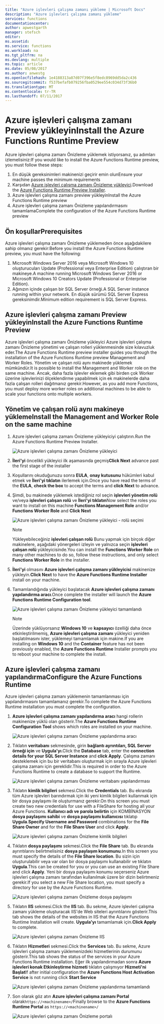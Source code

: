 ```yaml
---
title: "Azure işlevleri çalışma zamanı yükleme | Microsoft Docs"
description: "Azure işlevleri çalışma zamanı yükleme"
services: functions
documentationcenter: 
author: apwestgarth
manager: stefsch
editor: 
ms.assetid: 
ms.service: functions
ms.workload: na
ms.tgt_pltfrm: na
ms.devlang: multiple
ms.topic: article
ms.date: 05/08/2017
ms.author: anwestg
ms.openlocfilehash: 1e4188313a87d07f396e5f8edc8969dd5da2c436
ms.sourcegitcommit: f537befafb079256fba0529ee554c034d73f36b0
ms.translationtype: MT
ms.contentlocale: tr-TR
ms.lasthandoff: 07/11/2017
---
```

# <a name="install-the-azure-functions-runtime-preview"></a><span data-ttu-id="669b9-103">Azure işlevleri çalışma zamanı Preview yükleyin</span><span class="sxs-lookup"><span data-stu-id="669b9-103">Install the Azure Functions Runtime Preview</span></span>

<span data-ttu-id="669b9-104">Azure işlevleri çalışma zamanı Önizleme yüklemek istiyorsanız, şu adımları izlemelisiniz:</span><span class="sxs-lookup"><span data-stu-id="669b9-104">If you would like to install the Azure Functions Runtime preview, you must follow these steps:</span></span>

1. <span data-ttu-id="669b9-105">En düşük gereksinimleri makinenizi geçirir emin olun</span><span class="sxs-lookup"><span data-stu-id="669b9-105">Ensure your machine passes the minimum requirements</span></span>
1. <span data-ttu-id="669b9-106">Karşıdan [Azure işlevleri çalışma zamanı Önizleme yükleyici](https://aka.ms/azafr).</span><span class="sxs-lookup"><span data-stu-id="669b9-106">Download the [Azure Functions Runtime Preview Installer](https://aka.ms/azafr).</span></span> 
1. <span data-ttu-id="669b9-107">Azure işlevleri çalışma zamanı preview yükleyin</span><span class="sxs-lookup"><span data-stu-id="669b9-107">Install the Azure Functions Runtime preview</span></span>
1. <span data-ttu-id="669b9-108">Azure işlevleri çalışma zamanı Önizleme yapılandırmasını tamamlama</span><span class="sxs-lookup"><span data-stu-id="669b9-108">Complete the configuration of the Azure Functions Runtime preview</span></span>

## <a name="prerequisites"></a><span data-ttu-id="669b9-109">Ön koşullar</span><span class="sxs-lookup"><span data-stu-id="669b9-109">Prerequisites</span></span>

<span data-ttu-id="669b9-110">Azure işlevleri çalışma zamanı Önizleme yüklemeden önce aşağıdakilere sahip olmanız gerekir:</span><span class="sxs-lookup"><span data-stu-id="669b9-110">Before you install the Azure Functions Runtime preview, you must have the following:</span></span>

1. <span data-ttu-id="669b9-111">Microsoft Windows Server 2016 veya Microsoft Windows 10 oluşturucuları Update (Professional veya Enterprise Edition) çalıştıran bir makineye.</span><span class="sxs-lookup"><span data-stu-id="669b9-111">A machine running Microsoft Windows Server 2016 or Microsoft Windows 10 Creators Update (Professional or Enterprise Edition).</span></span>
1. <span data-ttu-id="669b9-112">Ağınızın içinde çalışan bir SQL Server örneği.</span><span class="sxs-lookup"><span data-stu-id="669b9-112">A SQL Server instance running within your network.</span></span>  <span data-ttu-id="669b9-113">En düşük sürümü SQL Server Express gereksinimdir.</span><span class="sxs-lookup"><span data-stu-id="669b9-113">Minimum edition requirement is SQL Server Express.</span></span>

## <a name="install-the-azure-functions-runtime-preview"></a><span data-ttu-id="669b9-114">Azure işlevleri çalışma zamanı Preview yükleyin</span><span class="sxs-lookup"><span data-stu-id="669b9-114">Install the Azure Functions Runtime Preview</span></span>

<span data-ttu-id="669b9-115">Azure işlevleri çalışma zamanı Önizleme yükleyici Azure işlevleri çalışma zamanı Önizleme yönetimi ve çalışan rolleri yüklenmesinde size kılavuzluk eder.</span><span class="sxs-lookup"><span data-stu-id="669b9-115">The Azure Functions Runtime preview installer guides you through the installation of the Azure Functions Runtime preview Management and Worker Roles.</span></span>  <span data-ttu-id="669b9-116">Yönetim ve çalışan rolü aynı makinede yüklemek mümkündür.</span><span class="sxs-lookup"><span data-stu-id="669b9-116">It is possible to install the Management and Worker role on the same machine.</span></span>  <span data-ttu-id="669b9-117">Ancak, daha fazla işlevler eklemek gibi birden çok Worker üzerine işlevlerinizi ölçeklendirme yapabilmek için ek makinelerde daha fazla çalışan rolleri dağıtmanız gerekir.</span><span class="sxs-lookup"><span data-stu-id="669b9-117">However, as you add more Functions, you must deploy more worker roles on additional machines to be able to scale your functions onto multiple workers.</span></span>

## <a name="install-the-management-and-worker-role-on-the-same-machine"></a><span data-ttu-id="669b9-118">Yönetim ve çalışan rolü aynı makineye yükleme</span><span class="sxs-lookup"><span data-stu-id="669b9-118">Install the Management and Worker Role on the same machine</span></span>

1. <span data-ttu-id="669b9-119">Azure işlevleri çalışma zamanı Önizleme yükleyiciyi çalıştırın.</span><span class="sxs-lookup"><span data-stu-id="669b9-119">Run the Azure Functions Runtime Preview Installer.</span></span>

    ![Azure işlevleri çalışma zamanı Önizleme yükleyici][1]

1. <span data-ttu-id="669b9-121">**İleri'yi** öncelikli yükleyici ilk aşamasında geçmiş</span><span class="sxs-lookup"><span data-stu-id="669b9-121">**Click Next** advance past the first stage of the installer</span></span>
1. <span data-ttu-id="669b9-122">Koşullarını okuduğunuzu sonra **EULA**, **onay kutusunu** hükümleri kabul etmek ve **İleri'yi tıklatın** ilerlemek için.</span><span class="sxs-lookup"><span data-stu-id="669b9-122">Once you have read the terms of the **EULA**, **check the box** to accept the terms and **click Next** to advance.</span></span>
1. <span data-ttu-id="669b9-123">Şimdi, bu makinede yüklemek istediğiniz rol seçin **işlevleri yönetim rolü** ve/veya **işlevleri çalışan rolü** ve **İleri'yi tıklatın**</span><span class="sxs-lookup"><span data-stu-id="669b9-123">Now select the roles you want to install on this machine **Functions Management Role** and/or **Functions Worker Role** and **Click Next**</span></span>

    ![Azure işlevleri çalışma zamanı Önizleme yükleyici - rolü seçimi][3]

    > [!NOTE]
    > <span data-ttu-id="669b9-125">Yükleyebileceğiniz **işlevleri çalışan rolü** Bunu yapmak için birçok diğer makinelere, aşağıdaki yönergeleri izleyin ve yalnızca seçin **işlevleri çalışan rolü** yükleyicisinde.</span><span class="sxs-lookup"><span data-stu-id="669b9-125">You can install the **Functions Worker Role** on many other machines to do so, follow these instructions, and only select **Functions Worker Role** in the installer.</span></span>

1. <span data-ttu-id="669b9-126">**İleri'yi** olmasını **Azure işlevleri çalışma zamanı yükleyicisi** makinenize yükleyin.</span><span class="sxs-lookup"><span data-stu-id="669b9-126">**Click Next** to have the **Azure Functions Runtime Installer** install on your machine.</span></span>
1. <span data-ttu-id="669b9-127">Tamamlandığında yükleyici başlatacak **Azure işlevleri çalışma zamanı yapılandırma aracı**.</span><span class="sxs-lookup"><span data-stu-id="669b9-127">Once complete the installer will launch the **Azure Functions Runtime Configuration tool**.</span></span>

    ![Azure işlevleri çalışma zamanı Önizleme yükleyici tamamlandı][5]

    > [!NOTE]
    > <span data-ttu-id="669b9-129">Üzerinde yüklüyorsanız **Windows 10** ve **kapsayıcı** özelliği daha önce etkinleştirilmemiş, **Azure işlevleri çalışma zamanı** yükleyici yeniden başlatılmasını ister, yüklemeyi tamamlamak için makine.</span><span class="sxs-lookup"><span data-stu-id="669b9-129">If you are installing on **Windows 10** and the **Container** feature has not been previously enabled, the **Azure Functions Runtime** Installer prompts you to reboot your machine to complete the install.</span></span>

## <a name="configure-the-azure-functions-runtime"></a><span data-ttu-id="669b9-130">Azure işlevleri çalışma zamanı yapılandırma</span><span class="sxs-lookup"><span data-stu-id="669b9-130">Configure the Azure Functions Runtime</span></span>

<span data-ttu-id="669b9-131">Azure işlevleri çalışma zamanı yüklemenin tamamlanması için yapılandırmasını tamamlamanız gerekir.</span><span class="sxs-lookup"><span data-stu-id="669b9-131">To complete the Azure Functions Runtime installation you must complete the configuration.</span></span>

1. <span data-ttu-id="669b9-132">**Azure işlevleri çalışma zamanı yapılandırma aracı** hangi rollerin makinenize yüklü olan gösterir.</span><span class="sxs-lookup"><span data-stu-id="669b9-132">The **Azure Functions Runtime Configuration Tool** shows which roles are installed on your machine.</span></span>

    ![Azure işlevleri çalışma zamanı Önizleme yapılandırma aracı][6]

1. <span data-ttu-id="669b9-134">Tıklatın **veritabanı** sekmesinde, girin **bağlantı ayrıntıları, SQL Server örneği için** ve **Uygula'yı**.</span><span class="sxs-lookup"><span data-stu-id="669b9-134">Click the **Database** tab, enter the **connection details for your SQL Server Instance** and **click Apply**.</span></span>  <span data-ttu-id="669b9-135">Çalışma zamanı desteklemek için bu bir veritabanı oluşturmak için sırayla Azure işlevleri çalışma zamanı için gereklidir.</span><span class="sxs-lookup"><span data-stu-id="669b9-135">This is required in order to the Azure Functions Runtime to create a database to support the Runtime.</span></span>
    
    ![Azure işlevleri çalışma zamanı Önizleme veritabanı yapılandırması][7]

1. <span data-ttu-id="669b9-137">Tıklatın **kimlik bilgileri** sekmesi.</span><span class="sxs-lookup"><span data-stu-id="669b9-137">Click the **Credentials** tab.</span></span>  <span data-ttu-id="669b9-138">Bu ekranda tüm Azure işlevleri barındırmak için iki yeni kimlik bilgileri kullanmak için bir dosya paylaşımı ile oluşturmanız gerekir.</span><span class="sxs-lookup"><span data-stu-id="669b9-138">On this screen you must create two new credentials for use with a FileShare for hosting all your Azure Functions.</span></span>  <span data-ttu-id="669b9-139">**Kullanıcı adı ve parola belirtin** için KOMBİNASYON **dosya paylaşımı sahibi** ve **dosya paylaşımı kullanıcısı** tıklatıp **Uygula**.</span><span class="sxs-lookup"><span data-stu-id="669b9-139">**Specify Username and Password** combinations for the **File Share Owner** and for the **File Share User** and click **Apply**.</span></span>

    ![Azure işlevleri çalışma zamanı Önizleme kimlik bilgileri][8]

1. <span data-ttu-id="669b9-141">Tıklatın **dosya paylaşımı** sekmesi.</span><span class="sxs-lookup"><span data-stu-id="669b9-141">Click the **File Share** tab.</span></span>  <span data-ttu-id="669b9-142">Bu ekranda ayrıntılarını belirtmelisiniz **dosya paylaşım konumunu**.</span><span class="sxs-lookup"><span data-stu-id="669b9-142">In this screen you must specify the details of the **File Share location**.</span></span>  <span data-ttu-id="669b9-143">Bu sizin için oluşturulabilir veya var olan bir dosya paylaşımı kullanabilir ve tıklatın **Uygula**.</span><span class="sxs-lookup"><span data-stu-id="669b9-143">This can be created for you or you can use an existing File Share and click **Apply**.</span></span>  <span data-ttu-id="669b9-144">Yeni bir dosya paylaşımı konumu seçerseniz Azure işlevleri çalışma zamanı tarafından kullanılmak üzere bir dizin belirtmeniz gerekir.</span><span class="sxs-lookup"><span data-stu-id="669b9-144">If you select a new File Share location, you must specify a directory for use by the Azure Functions Runtime.</span></span>
    
    ![Azure işlevleri çalışma zamanı Önizleme dosya paylaşımı][9]

1. <span data-ttu-id="669b9-146">Tıklatın **IIS** sekmesi.</span><span class="sxs-lookup"><span data-stu-id="669b9-146">Click the **IIS** tab.</span></span>  <span data-ttu-id="669b9-147">Bu sekme, Azure işlevleri çalışma zamanı yükleme oluşturacak IIS'de Web siteleri ayrıntılarını gösterir.</span><span class="sxs-lookup"><span data-stu-id="669b9-147">This tab shows the details of the websites in IIS that the Azure Functions Runtime Installation will create.</span></span>  <span data-ttu-id="669b9-148">**Uygula'yı** tamamlamak için.</span><span class="sxs-lookup"><span data-stu-id="669b9-148">**Click Apply** to complete.</span></span>

    ![Azure işlevleri çalışma zamanı Önizleme IIS][10]

1. <span data-ttu-id="669b9-150">Tıklatın **Hizmetleri** sekmesi.</span><span class="sxs-lookup"><span data-stu-id="669b9-150">Click the **Services** tab.</span></span>  <span data-ttu-id="669b9-151">Bu sekme, Azure işlevleri çalışma zamanı yüklemenizdeki hizmetlerinin durumunu gösterir.</span><span class="sxs-lookup"><span data-stu-id="669b9-151">This tab shows the status of the services in your Azure Functions Runtime installation.</span></span>  <span data-ttu-id="669b9-152">Eğer ilk yapılandırmadan sonra **Azure işlevleri konak Etkinleştirme hizmeti** tıklatın çalışmıyor **Hizmeti'ni Başlat**</span><span class="sxs-lookup"><span data-stu-id="669b9-152">If after initial configuration the **Azure Functions Host Activation Service** is not running click **Start Service**</span></span>

    ![Azure işlevleri çalışma zamanı Önizleme yapılandırma tamamlandı][11]

1. <span data-ttu-id="669b9-154">Son olarak göz atın **Azure işlevleri çalışma zamanı Portal** olarak`https://<machinename>/`</span><span class="sxs-lookup"><span data-stu-id="669b9-154">Finally browse to the **Azure Functions Runtime Portal** as `https://<machinename>/`</span></span>

    ![Azure işlevleri çalışma zamanı Önizleme portalı][12]


<!--Image references-->
[1]: ./media/functions-runtime-install/AzureFunctionsRuntime_Installer1.png
[2]: ./media/functions-runtime-install/AzureFunctionsRuntime_Installer2-EULA.png
[3]: ./media/functions-runtime-install/AzureFunctionsRuntime_Installer3-ChooseRoles.png
[4]: ./media/functions-runtime-install/AzureFunctionsRuntime_Installer4-Install.png
[5]: ./media/functions-runtime-install/AzureFunctionsRuntime_Installer5-InstallComplete.png
[6]: ./media/functions-runtime-install/AzureFunctionsRuntime_Configuration1.png
[7]: ./media/functions-runtime-install/AzureFunctionsRuntime_Configuration2_SQL.png
[8]: ./media/functions-runtime-install/AzureFunctionsRuntime_Configuration3_Credentials.png
[9]: ./media/functions-runtime-install/AzureFunctionsRuntime_Configuration4_Fileshare.png
[10]: ./media/functions-runtime-install/AzureFunctionsRuntime_Configuration5_IIS.png
[11]: ./media/functions-runtime-install/AzureFunctionsRuntime_Configuration6_Services.png
[12]: ./media/functions-runtime-install/AzureFunctionsRuntime_Portal.png